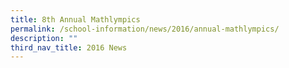 ```yaml
---
title: 8th Annual Mathlympics
permalink: /school-information/news/2016/annual-mathlympics/
description: ""
third_nav_title: 2016 News
---
```

